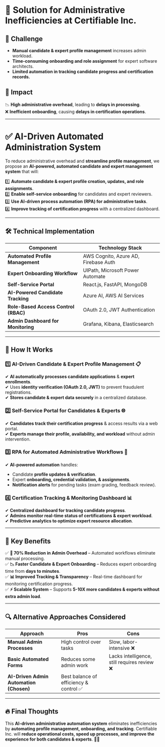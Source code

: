 # 🚀 Solution for Administrative Inefficiencies at Certifiable Inc.

## 🔹 Challenge
- **Manual candidate & expert profile management** increases admin workload.
- **Time-consuming onboarding and role assignment** for expert software architects.
- **Limited automation in tracking candidate progress and certification records.**

## 🔹 Impact
📉 **High administrative overhead**, leading to **delays in processing**.  
❌ **Inefficient onboarding**, causing **delays in certification operations**.

---

# ✅ AI-Driven Automated Administration System

To reduce administrative overhead and **streamline profile management**, we propose an **AI-powered, automated candidate and expert management system** that will:

1️⃣ **Automate candidate & expert profile creation, updates, and role assignments**.  
2️⃣ **Enable self-service onboarding** for candidates and expert reviewers.  
3️⃣ **Use AI-driven process automation (RPA) for administrative tasks**.  
4️⃣ **Improve tracking of certification progress** with a centralized dashboard.

---

## 🛠 Technical Implementation

| **Component**                      | **Technology Stack**                  |
|----------------------------------|-----------------------------------|
| **Automated Profile Management** | AWS Cognito, Azure AD, Firebase Auth |
| **Expert Onboarding Workflow**   | UIPath, Microsoft Power Automate     |
| **Self-Service Portal**           | React.js, FastAPI, MongoDB           |
| **AI-Powered Candidate Tracking** | Azure AI, AWS AI Services            |
| **Role-Based Access Control (RBAC)** | OAuth 2.0, JWT Authentication   |
| **Admin Dashboard for Monitoring** | Grafana, Kibana, Elasticsearch    |

---

## 🚀 How It Works

### **1️⃣ AI-Driven Candidate & Expert Profile Management** 📋
✔ **AI automatically processes candidate applications** & **expert enrollments**.  
✔ Uses **identity verification (OAuth 2.0, JWT)** to prevent fraudulent registrations.  
✔ **Stores candidate & expert data securely** in a centralized database.

### **2️⃣ Self-Service Portal for Candidates & Experts** 🌐
✔ **Candidates track their certification progress** & access results via a web portal.  
✔ **Experts manage their profile, availability, and workload** without admin intervention.

### **3️⃣ RPA for Automated Administrative Workflows** 🤖
✔ **AI-powered automation** handles:
- Candidate **profile updates & verification**.
- Expert **onboarding, credential validation, & assignments**.
- **Notification alerts** for pending tasks (exam grading, feedback review).

### **4️⃣ Certification Tracking & Monitoring Dashboard** 📊
✔ **Centralized dashboard for tracking candidate progress**.  
✔ **Admins monitor real-time status of certifications & expert workload**.  
✔ **Predictive analytics to optimize expert resource allocation**.

---

## 🎯 Key Benefits
✅ **🚀 70% Reduction in Admin Overhead** – Automated workflows eliminate manual processing.  
✅ **📉 Faster Candidate & Expert Onboarding** – Reduces expert onboarding time from **days to minutes**.  
✅ **📊 Improved Tracking & Transparency** – Real-time dashboard for monitoring certification progress.  
✅ **⚡ Scalable System** – Supports **5-10X more candidates & experts without extra admin load**.

---

## 🔍 Alternative Approaches Considered

| Approach                          | Pros                      | Cons                         |
|----------------------------------|--------------------------|------------------------------|
| **Manual Admin Processes**       | High control over tasks | Slow, labor-intensive ❌ |
| **Basic Automated Forms**        | Reduces some admin work | Lacks intelligence, still requires review ❌ |
| **AI-Driven Admin Automation (Chosen)** | Best balance of efficiency & control ✅ |

---

## 🔥 Final Thoughts

This **AI-driven administrative automation system** eliminates inefficiencies by **automating profile management, onboarding, and tracking**. Certifiable Inc. will **reduce operational costs, speed up processes, and improve the experience for both candidates & experts**. 🚀🎯
